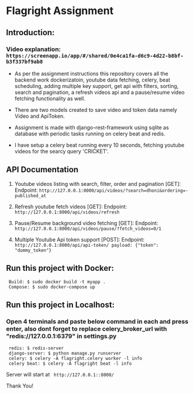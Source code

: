 # Flagright Assignment

## Introduction:

### Video explanation: ```https://screenapp.io/app/#/shared/0e4ca1fa-d6c9-4d22-b8bf-b3f337bf9ab8```

- As per the assignment instructions this repository covers all the backend work dockerizatoin, youtube data fetching, celery, beat scheduling, adding multiple key support, get api with 
   filters, sorting, search and pagination, a refresh videos api and a pause/resume video fetching functionality as well.

- There are two models created to save video and token data namely Video and ApiToken. 

- Assignment is made with django-rest-framework using sqlite as database with periodic tasks running on celery beat and redis.

- I have setup a celery beat running every 10 seconds, fetching youtube videos for the searcy query 'CRICKET'.

## API Documentation
1) Youtube videos listing with search, filter, order and pagination [GET]:
Endpoint: ```http://127.0.0.1:8000/api/videos/?search=dhoni&ordering=-published_at```

2) Refresh youtube fetch videos [GET]:
Endpoint: ```http://127.0.0.1:8000/api/videos/refresh``` 

3) Pause/Resume background video fetching [GET]:
Endpoint: ```http://127.0.0.1:8000/api/videos/pause/?fetch_videos=0/1``` 

4) Multiple Youtube Api token support [POST]:
Endpoint: ```http://127.0.0.1:8000/api/api-token/ payload: {"token": "dummy_token"}``` 

## Run this project with Docker:
```
 Build: $ sudo docker build -t myapp .
 Compose: $ sudo docker-compose up
``` 
## Run this project in Localhost:
### Open 4 terminals and paste below command in each and press enter, also dont forget to replace celery_broker_url with "redis://127.0.0.1:6379" in settings.py
```
 redis: $ redis-server
 django-server: $ python manage.py runserver
 celery: $ celery -A flagright.celery worker -l info
 celery beat: $ celery -A flagright beat -l info
``` 

Server will start at ``` http://127.0.0.1::8000/``` 

Thank You!
 


